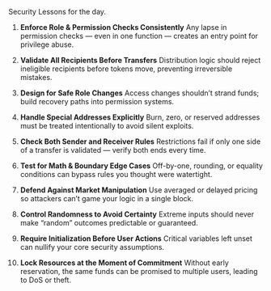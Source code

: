 Security Lessons for the day. 

1. **Enforce Role & Permission Checks Consistently**
Any lapse in permission checks — even in one function — creates an entry point for privilege abuse.


2. **Validate All Recipients Before Transfers**
Distribution logic should reject ineligible recipients before tokens move, preventing irreversible mistakes.


3. **Design for Safe Role Changes**
Access changes shouldn’t strand funds; build recovery paths into permission systems.


4. **Handle Special Addresses Explicitly**
Burn, zero, or reserved addresses must be treated intentionally to avoid silent exploits.


5. **Check Both Sender and Receiver Rules**
Restrictions fail if only one side of a transfer is validated — verify both ends every time.


6. **Test for Math & Boundary Edge Cases**
Off-by-one, rounding, or equality conditions can bypass rules you thought were watertight.


7. **Defend Against Market Manipulation**
Use averaged or delayed pricing so attackers can’t game your logic in a single block.


8. **Control Randomness to Avoid Certainty**
Extreme inputs should never make “random” outcomes predictable or guaranteed.


9. **Require Initialization Before User Actions**
Critical variables left unset can nullify your core security assumptions.


10. **Lock Resources at the Moment of Commitment**
Without early reservation, the same funds can be promised to multiple users, leading to DoS or theft.